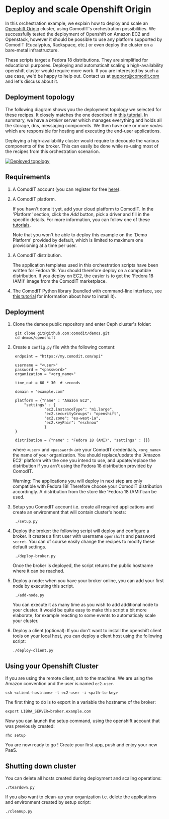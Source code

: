# Deploy and scale Openshift Origin

In this orchestration example, we explain how to deploy and scale an [Openshift Origin](https://openshift.redhat.com/community/open-source) cluster,
using ComodIT's orchestration possibilities. We successfully tested the deployment of Openshift on Amazon EC2 and Openstack, however it should be possible to
use any platform supported by ComodIT (Eucalyptus, Rackspace, etc.) or even deploy the cluster on a bare-metal infrastructure.

These scripts target a Fedora 18 distributions. They are simplified for educational purposes. Deploying and automaticalt scaling a high-availability openshift cluster would
require more work. If you are interested by such a use case, we'd be happy to help out. Contact us at support@comodit.com and let's discuss about it.

## Deployment topology

The following diagram shows you the deployment topology we selected for these recipes. It closely matches the one described
in [this tutorial](https://openshift.redhat.com/community/wiki/build-your-own). In summary, we have a *broker* server which 
manages everything and holds all the storage, dns, messaging components. We then have one or more *nodes* which are responsible
for hosting and executing the end-user applications.

Deploying a high-availability cluster would require to decouple the various components of the broker. This can easily be done
while re-using most of the recipes from this orchestration scenarion.

[![Deployed topology](http://comodit.com/static/images/posts/openshift-topology.jpg)](http://comodit.com)

## Requirements

1. A ComodIT account (you can register for free [here](https://my.comodit.com/#register)).

2. A ComodIT platform.
    
    If you havn&#39;t done it yet, add your cloud platform to ComodIT. In the 'Platform'
    section, click the *Add* button, pick a driver and fill in the specific details. For
    more information, you can follow one of these [tutorials](/resources/index.html).

    Note that you won't be able to deploy this example on the 'Demo Platform' 
    provided by default, which is limited to maximum one provisioning at a time per user.

3. A ComodIT distribution.

    The application templates used in this orchestration scripts have been written for 
    Fedora 18. You should therefore deploy on a compatible distribution. If you deploy
    on EC2, the easier is to get the 'Fedora 18 (AMI)' image from the ComodIT 
    marketplace.

4. The ComodIT Python library (bundled with command-line interface, see [this
tutorial](/resources/tutorials/cli.html) for information about how to install it).


## Deployment

1. Clone the demos public repository and enter Ceph cluster's folder:

        git clone git@github.com:comodit/demos.git
        cd demos/openshift

2. Create a `config.py` file with the following content:

        endpoint = "https://my.comodit.com/api"
        
        username = "<user>"
        password = "<password>"
        organization = "<org_name>"
        
        time_out = 60 * 30  # seconds
        
        domain = "example.com"
        
        platform = {"name" : "Amazon EC2",
            "settings" : {
                     "ec2.instanceType": "m1.large",
                     "ec2.securityGroups": "openshift",
                     "ec2.zone": "eu-west-1a",
                     "ec2.keyPair": "eschnou"
                     }
        }
        
        distribution = {"name" : "Fedora 18 (AMI)", "settings" : {}}

    where `<user>` and `<password>` are your ComodIT credentials, `<org_name>` the name of your organization. 
    You should replace/update the 'Amazon EC2' platform with the one you intend to use, and update/replace the 
    distribution if you arn't using the Fedora 18 distribution provided by ComodIT.

    Warning: The applications you will deploy in next step are
    only compatible with Fedora 18! Therefore choose your ComodIT distribution
    accordingly. A distribution from the store like 'Fedora 18 (AMI)'can be used.

3. Setup you ComodIT account i.e. create all required applications and create
an environment that will contain cluster's hosts:

        ./setup.py

4. Deploy the broker: the following script will deploy and configure a broker. It creates a first user with username `openshift` and password `secret`.
You can of course easily change the recipes to modify these default settings.

        ./deploy-broker.py
        
    Once the broker is deployed, the script returns the public hostname where it can be reached.

5. Deploy a node: when you have your broker online, you can add your first node by executing this script.

        ./add-node.py

    You can execute it as many time as you wish to add additional node to your cluster. It would be quite easy to 
    make this script a bit more elaborate, for example reacting to some events to automaticaly scale your cluster.

6. Deploy a client (optional): If you don't want to install the openshift client tools on your 
local host, you can deploy a client host using the following script:

       ./deploy-client.py

## Using your Openshift Cluster

If you are using the remote client, ssh to the machine. We are using the Amazon convention and the 
user is named `ec2-user`.

    ssh <client-hostname> -l ec2-user -i <path-to-key>

The first thing to do is to export in a variable the hostname of the broker:

    export LIBRA_SERVER=broker.example.com

Now you can launch the setup command, using the openshift account that was previously created:

    rhc setup

You are now ready to go ! Create your first app, push and enjoy your new PaaS.

## Shutting down cluster

You can delete all hosts created during deployment and scaling operations:

    ./teardown.py

If you also want to clean-up your organization i.e. delete the applications and
environment created by setup script:

    ./cleanup.py


